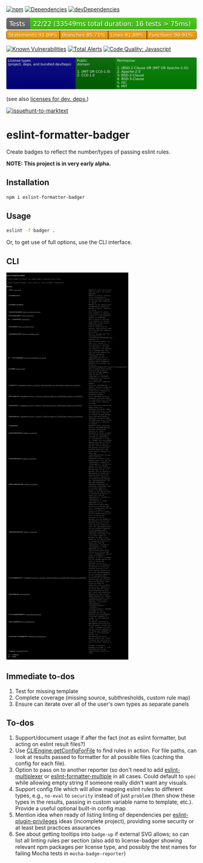 [![npm](https://img.shields.io/npm/v/eslint-formatter-badger.svg)](https://www.npmjs.com/package/eslint-formatter-badger)
[![Dependencies](https://img.shields.io/david/brettz9/eslint-formatter-badger.svg)](https://david-dm.org/brettz9/eslint-formatter-badger)
[![devDependencies](https://img.shields.io/david/dev/brettz9/eslint-formatter-badger.svg)](https://david-dm.org/brettz9/eslint-formatter-badger?type=dev)

<!--[![Actions Status](https://github.com/brettz9/eslint-formatter-badger/workflows/Node%20CI/badge.svg)](https://github.com/brettz9/eslint-formatter-badger/actions)-->
[![testing badge](https://raw.githubusercontent.com/brettz9/eslint-formatter-badger/master/badges/tests-badge.svg?sanitize=true)](badges/tests-badge.svg)
[![coverage badge](https://raw.githubusercontent.com/brettz9/eslint-formatter-badger/master/badges/coverage-badge.svg?sanitize=true)](badges/coverage-badge.svg)
<!--
[![Actions Status](https://github.com/brettz9/eslint-formatter-badger/workflows/Coverage/badge.svg)](https://github.com/brettz9/eslint-formatter-badger/actions)
-->

[![Known Vulnerabilities](https://snyk.io/test/github/brettz9/eslint-formatter-badger/badge.svg)](https://snyk.io/test/github/brettz9/eslint-formatter-badger)
[![Total Alerts](https://img.shields.io/lgtm/alerts/g/brettz9/eslint-formatter-badger.svg?logo=lgtm&logoWidth=18)](https://lgtm.com/projects/g/brettz9/eslint-formatter-badger/alerts)
[![Code Quality: Javascript](https://img.shields.io/lgtm/grade/javascript/g/brettz9/eslint-formatter-badger.svg?logo=lgtm&logoWidth=18)](https://lgtm.com/projects/g/brettz9/eslint-formatter-badger/context:javascript)

<!--[![License](https://img.shields.io/npm/l/eslint-formatter-badger.svg)](LICENSE-MIT.txt)-->
[![Licenses badge](https://raw.githubusercontent.com/brettz9/eslint-formatter-badger/master/badges/licenses-badge.svg?sanitize=true)](badges/licenses-badge.svg)

(see also [licenses for dev. deps.](https://raw.githubusercontent.com/brettz9/eslint-formatter-badger/master/badges/licenses-badge-dev.svg?sanitize=true))

[![issuehunt-to-marktext](https://issuehunt.io/static/embed/issuehunt-button-v1.svg)](https://issuehunt.io/r/brettz9/eslint-formatter-badger)

# eslint-formatter-badger

Create badges to reflect the number/types of passing eslint rules.

**NOTE: This project is in very early alpha.**

## Installation

```sh
npm i eslint-formatter-badger
```

## Usage

```sh
eslint -f badger .
```

Or, to get use of full options, use the CLI interface.

## CLI

![badges/cli.svg](./badges/cli.svg)

## Immediate to-dos

1. Test for missing template
2. Complete coverage (missing source, subthresholds, custom rule map)
3. Ensure can iterate over all of the user's own types as separate panels

## To-dos

1. Support/document usage if after the fact (not as eslint formatter, but acting
    on eslint result files?)
1. Use [CLIEngine.getConfigForFile](https://eslint.org/docs/developer-guide/nodejs-api#cliengine-getconfigforfile)
    to find rules in action. For file paths, can look at results passed to formatter
    for all possible files (caching the config for each file).
1. Option to pass on to another reporter (so don't need to add
    [eslint-multiplexer](https://github.com/pimlie/eslint-multiplexer)
    or [eslint-formatter-multiple](https://github.com/halkeye/eslint-formatter-multiple)
    in all cases. Could default to `spec` while allowing empty string
    if someone really didn't want any visuals.
1. Support config file which will allow mapping eslint rules to
    different types, e.g., `no-eval` to `security` instead of just
    `problem` (then show these types in the results, passing in
    custom variable name to template, etc.). Provide a useful optional
    built-in config map.
1. Mention idea when ready of listing linting of dependencies per
    [eslint-plugin-privileges](https://github.com/brettz9/eslint-plugin-privileges)
    ideas (incomplete project), providing some security
    or at least best practices assurances
1. See about getting tooltips into `badge-up` if external SVG allows; so can
    list all linting rules per section (also add to license-badger showing
    relevant npm packages per license type, and possibly the test names for
    failing Mocha tests in `mocha-badge-reporter`)
